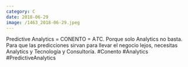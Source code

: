 ```yaml
--- 
category: C 
date: 2018-06-29 
image: /1463_2018-06-29.jpeg 
--- 
```


Predictive Analytics = CONENTO = A*T*C. Porque solo Analytics no basta. Para que las predicciones sirvan para llevar el negocio lejos, necesitas Analytics y Tecnología y Consultoría. #Conento #Analytics #PredictiveAnalytics